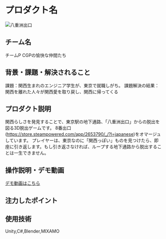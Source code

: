 # プロダクト名 
<!-- プロダクト名に変更してください -->

![八重洲出口](https://kc3.me/cms/wp-content/uploads/2023/11/2b1b6d9083182c0ce0aeb60000b4d7a7.png)
<!-- プロダクト名・イメージ画像を差し変えてください -->


## チーム名
チームP CGPの愉快な仲間たち
<!-- チームIDとチーム名を入力してください -->


## 背景・課題・解決されること
課題：関西生まれのエンジニア学生が、東京で就職しがち。
課題解決の結果：関西を離れた人々が関西愛を取り戻し、関西に帰ってくる
<!-- テーマ「関西をいい感じに」に対して、考案するプロダクトがどういった(Why)背景から思いついたのか、どのよう(What)な課題があり、どのよう(How)に解決するのかを入力してください -->


## プロダクト説明
関西らしさを発見することで、東京駅の地下通路、「八重洲出口」からの脱出を図る3D脱出ゲームです。
8番出口(https://store.steampowered.com/app/2653790/_/?l=japanese)をオマージュしています。
プレイヤーは、東京なのに「関西っぽい」ものを見つけたら、即座に引き返します。もし引き返さなければ、ループする地下通路から脱出することは一生できません。

<!-- 開発したプロダクトの説明を入力してください -->


## 操作説明・デモ動画
[デモ動画はこちら](https://www.youtube.com/watch?v=_FAA15ARmas)
<!-- 開発したプロダクトの操作説明について入力してください。また、操作説明デモ動画があれば、埋め込みやリンクを記載してください -->


## 注力したポイント

<!-- 開発したプロダクトの中で、特に注力して作成した箇所・ポイントについて入力してください -->


## 使用技術
Unity,C#,Blender,MIXAMO
<!-- 使用技術を入力してください -->


<!--
markdownの記法はこちらを参照してください！
https://docs.github.com/ja/get-started/writing-on-github/getting-started-with-writing-and-formatting-on-github/basic-writing-and-formatting-syntax
-->

